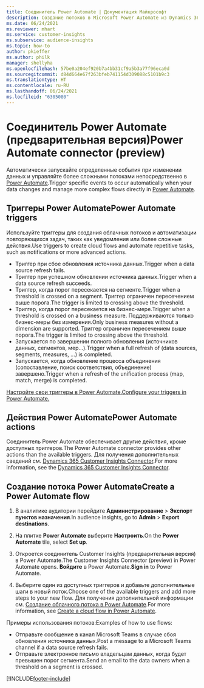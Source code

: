 ```yaml
---
title: Соединитель Power Automate | Документация Майкрософт
description: Создание потоков в Microsoft Power Automate из Dynamics 365 Customer Insights.
ms.date: 06/24/2021
ms.reviewer: mhart
ms.service: customer-insights
ms.subservice: audience-insights
ms.topic: how-to
author: pkieffer
ms.author: philk
manager: shellyha
ms.openlocfilehash: 57be0a204ef920b7a4bb31cf9a5b3a77f96eca0d
ms.sourcegitcommit: d84d664e67f263bfeb741154d309088c5101b9c3
ms.translationtype: HT
ms.contentlocale: ru-RU
ms.lasthandoff: 06/24/2021
ms.locfileid: "6305080"
---
```

# <a name="power-automate-connector-preview"></a><span data-ttu-id="73b8c-103">Соединитель Power Automate (предварительная версия)</span><span class="sxs-lookup"><span data-stu-id="73b8c-103">Power Automate connector (preview)</span></span>

<span data-ttu-id="73b8c-104">Автоматически запускайте определенные события при изменении данных и управляйте более сложными потоками непосредственно в [Power Automate](https://flow.microsoft.com/).</span><span class="sxs-lookup"><span data-stu-id="73b8c-104">Trigger specific events to occur automatically when your data changes and manage more complex flows directly in [Power Automate](https://flow.microsoft.com/).</span></span>

## <a name="power-automate-triggers"></a><span data-ttu-id="73b8c-105">Триггеры Power Automate</span><span class="sxs-lookup"><span data-stu-id="73b8c-105">Power Automate triggers</span></span>

<span data-ttu-id="73b8c-106">Используйте триггеры для создания облачных потоков и автоматизации повторяющихся задач, таких как уведомления или более сложные действия.</span><span class="sxs-lookup"><span data-stu-id="73b8c-106">Use triggers to create cloud flows and automate repetitive tasks, such as notifications or more advanced actions.</span></span> 

- <span data-ttu-id="73b8c-107">Триггер при сбое обновления источника данных.</span><span class="sxs-lookup"><span data-stu-id="73b8c-107">Trigger when a data source refresh fails.</span></span> 
- <span data-ttu-id="73b8c-108">Триггер при успешном обновлении источника данных.</span><span class="sxs-lookup"><span data-stu-id="73b8c-108">Trigger when a data source refresh succeeds.</span></span>
- <span data-ttu-id="73b8c-109">Триггер, когда порог пересекается на сегменте.</span><span class="sxs-lookup"><span data-stu-id="73b8c-109">Trigger when a threshold is crossed on a segment.</span></span> <span data-ttu-id="73b8c-110">Триггер ограничен пересечением выше порога.</span><span class="sxs-lookup"><span data-stu-id="73b8c-110">The trigger is limited to crossing above the threshold.</span></span>
- <span data-ttu-id="73b8c-111">Триггер, когда порог пересекается на бизнес-мере.</span><span class="sxs-lookup"><span data-stu-id="73b8c-111">Trigger when a threshold is crossed on a business measure.</span></span> <span data-ttu-id="73b8c-112">Поддерживаются только бизнес-меры без измерения.</span><span class="sxs-lookup"><span data-stu-id="73b8c-112">Only business measures without a dimension are supported.</span></span> <span data-ttu-id="73b8c-113">Триггер ограничен пересечением выше порога.</span><span class="sxs-lookup"><span data-stu-id="73b8c-113">The trigger is limited to crossing above the threshold.</span></span>
- <span data-ttu-id="73b8c-114">Запускается по завершении полного обновления (источников данных, сегментов, мер...).</span><span class="sxs-lookup"><span data-stu-id="73b8c-114">Trigger when a full refresh of (data sources, segments, measures, ...) is completed.</span></span>
- <span data-ttu-id="73b8c-115">Запускается, когда обновление процесса объединения (сопоставление, поиск соответствия, объединение) завершено.</span><span class="sxs-lookup"><span data-stu-id="73b8c-115">Trigger when a refresh of the unification process (map, match, merge) is completed.</span></span>

[<span data-ttu-id="73b8c-116">Настройте свои триггеры в Power Automate.</span><span class="sxs-lookup"><span data-stu-id="73b8c-116">Configure your triggers in Power Automate.</span></span>](https://flow.microsoft.com/connectors/shared_customerinsights/dynamics-365-customer-insights-connector/)

## <a name="power-automate-actions"></a><span data-ttu-id="73b8c-117">Действия Power Automate</span><span class="sxs-lookup"><span data-stu-id="73b8c-117">Power Automate actions</span></span>

<span data-ttu-id="73b8c-118">Соединитель Power Automate обеспечивает другие действия, кроме доступных триггеров.</span><span class="sxs-lookup"><span data-stu-id="73b8c-118">The Power Automate connector provides other actions than the available triggers.</span></span> <span data-ttu-id="73b8c-119">Для получения дополнительных сведений см. [Dynamics 365 Customer Insights Connector](/connectors/customerinsights/).</span><span class="sxs-lookup"><span data-stu-id="73b8c-119">For more information, see the [Dynamics 365 Customer Insights Connector](/connectors/customerinsights/).</span></span>

## <a name="create-a-power-automate-flow"></a><span data-ttu-id="73b8c-120">Создание потока Power Automate</span><span class="sxs-lookup"><span data-stu-id="73b8c-120">Create a Power Automate flow</span></span>

1. <span data-ttu-id="73b8c-121">В аналитике аудитории перейдите **Администрирование** > **Экспорт пунктов назначения**.</span><span class="sxs-lookup"><span data-stu-id="73b8c-121">In audience insights, go to **Admin** > **Export destinations**.</span></span>

1. <span data-ttu-id="73b8c-122">На плитке **Power Automate** выберите **Настроить**.</span><span class="sxs-lookup"><span data-stu-id="73b8c-122">On the **Power Automate** tile, select **Set up**.</span></span>

1. <span data-ttu-id="73b8c-123">Откроется соединитель Customer Insights (предварительная версия) в Power Automate.</span><span class="sxs-lookup"><span data-stu-id="73b8c-123">The Customer Insights Connector (preview) in Power Automate opens.</span></span> <span data-ttu-id="73b8c-124">**Войдите** в Power Automate.</span><span class="sxs-lookup"><span data-stu-id="73b8c-124">**Sign in** to Power Automate.</span></span>

1. <span data-ttu-id="73b8c-125">Выберите один из доступных триггеров и добавьте дополнительные шаги в новый поток.</span><span class="sxs-lookup"><span data-stu-id="73b8c-125">Choose one of the available triggers and add more steps to your new flow.</span></span> <span data-ttu-id="73b8c-126">Для получения дополнительной информации см. [Создание облачного потока в Power Automate](/power-automate/get-started-logic-flow).</span><span class="sxs-lookup"><span data-stu-id="73b8c-126">For more information, see [Create a cloud flow in Power Automate](/power-automate/get-started-logic-flow).</span></span>

<span data-ttu-id="73b8c-127">Примеры использования потоков:</span><span class="sxs-lookup"><span data-stu-id="73b8c-127">Examples of how to use flows:</span></span> 
- <span data-ttu-id="73b8c-128">Отправьте сообщение в канал Microsoft Teams в случае сбоя обновления источника данных.</span><span class="sxs-lookup"><span data-stu-id="73b8c-128">Post a message to a Microsoft Teams channel if a data source refresh fails.</span></span> 
- <span data-ttu-id="73b8c-129">Отправьте электронное письмо владельцам данных, когда будет превышен порог сегмента.</span><span class="sxs-lookup"><span data-stu-id="73b8c-129">Send an email to the data owners when a threshold on a segment is crossed.</span></span>



[!INCLUDE[footer-include](../includes/footer-banner.md)]
